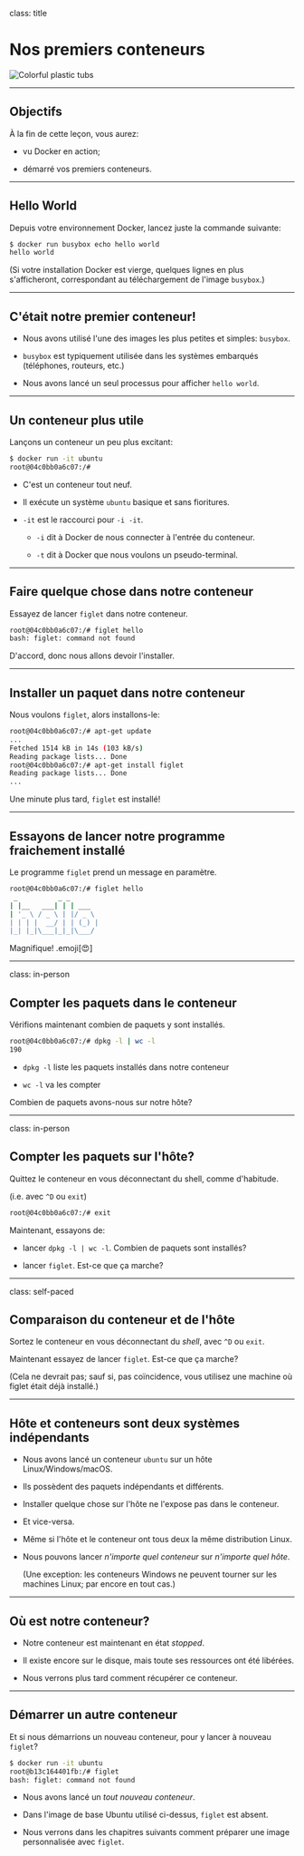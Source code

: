 
class: title

# Nos premiers conteneurs

![Colorful plastic tubs](images/title-our-first-containers.jpg)

---

## Objectifs

À la fin de cette leçon, vous aurez:

 * vu Docker en action;

 * démarré vos premiers conteneurs.

---

## Hello World

Depuis votre environnement Docker, lancez juste la commande suivante:

```bash
$ docker run busybox echo hello world
hello world
```

(Si votre installation Docker est vierge, quelques lignes en plus s'afficheront,
correspondant au téléchargement de l'image `busybox`.)

---

## C'était notre premier conteneur!

* Nous avons utilisé l'une des images les plus petites et simples: `busybox`.

* `busybox` est typiquement utilisée dans les systèmes embarqués (téléphones, routeurs, etc.)

* Nous avons lancé un seul processus pour afficher `hello world`.

---

## Un conteneur plus utile

Lançons un conteneur un peu plus excitant:

```bash
$ docker run -it ubuntu
root@04c0bb0a6c07:/#
```

* C'est un conteneur tout neuf.

* Il exécute un système `ubuntu` basique et sans fioritures.

* `-it` est le raccourci pour `-i -it`.

  * `-i` dit à Docker de nous connecter à l'entrée du conteneur.

  * `-t` dit à Docker que nous voulons un pseudo-terminal.

---

## Faire quelque chose dans notre conteneur

Essayez de lancer `figlet` dans notre conteneur.

```bash
root@04c0bb0a6c07:/# figlet hello
bash: figlet: command not found
```

D'accord, donc nous allons devoir l'installer.

---

## Installer un paquet dans notre conteneur

Nous voulons `figlet`, alors installons-le:

```bash
root@04c0bb0a6c07:/# apt-get update
...
Fetched 1514 kB in 14s (103 kB/s)
Reading package lists... Done
root@04c0bb0a6c07:/# apt-get install figlet
Reading package lists... Done
...
```

Une minute plus tard, `figlet` est installé!

---

## Essayons de lancer notre programme fraichement installé

Le programme `figlet` prend un message en paramètre.

```bash
root@04c0bb0a6c07:/# figlet hello
 _          _ _       
| |__   ___| | | ___  
| '_ \ / _ \ | |/ _ \ 
| | | |  __/ | | (_) |
|_| |_|\___|_|_|\___/ 
```

Magnifique! .emoji[😍]

---

class: in-person

## Compter les paquets dans le conteneur

Vérifions maintenant combien de paquets y sont installés.

```bash
root@04c0bb0a6c07:/# dpkg -l | wc -l
190
```

* `dpkg -l` liste les paquets installés dans notre conteneur

* `wc -l` va les compter

Combien de paquets avons-nous sur notre hôte?

---

class: in-person

## Compter les paquets sur l'hôte?

Quittez le conteneur en vous déconnectant du shell, comme d'habitude.

(i.e. avec `^D` ou `exit`)

```bash
root@04c0bb0a6c07:/# exit
```

Maintenant, essayons de:

* lancer `dpkg -l | wc -l`. Combien de paquets sont installés?

* lancer `figlet`. Est-ce que ça marche?

---

class: self-paced

## Comparaison du conteneur et de l'hôte

Sortez le conteneur en vous déconnectant du _shell_, avec `^D` ou `exit`.

Maintenant essayez de lancer `figlet`. Est-ce que ça marche?

(Cela ne devrait pas; sauf si, pas coïncidence, vous utilisez une machine où figlet était déjà installé.)

---

## Hôte et conteneurs sont deux systèmes indépendants

* Nous avons lancé un conteneur `ubuntu` sur un hôte Linux/Windows/macOS.

* Ils possèdent des paquets indépendants et différents.

* Installer quelque chose sur l'hôte ne l'expose pas dans le conteneur.

* Et vice-versa.

* Même si l'hôte et le conteneur ont tous deux la même distribution Linux.

* Nous pouvons lancer *n'importe quel conteneur* sur *n'importe quel hôte*.

  (Une exception: les conteneurs Windows ne peuvent tourner sur les machines Linux; par encore en tout cas.)

---

## Où est notre conteneur?

* Notre conteneur est maintenant en état *stopped*.

* Il existe encore sur le disque, mais toute ses ressources ont été libérées.

* Nous verrons plus tard comment récupérer ce conteneur.

---

## Démarrer un autre conteneur

Et si nous démarrions un nouveau conteneur, pour y lancer à nouveau `figlet`?
```bash
$ docker run -it ubuntu
root@b13c164401fb:/# figlet
bash: figlet: command not found
```

* Nous avons lancé un *tout nouveau conteneur*.

* Dans l'image de base Ubuntu utilisé ci-dessus, `figlet` est absent.

* Nous verrons dans les chapitres suivants comment préparer une image personnalisée avec `figlet`.
